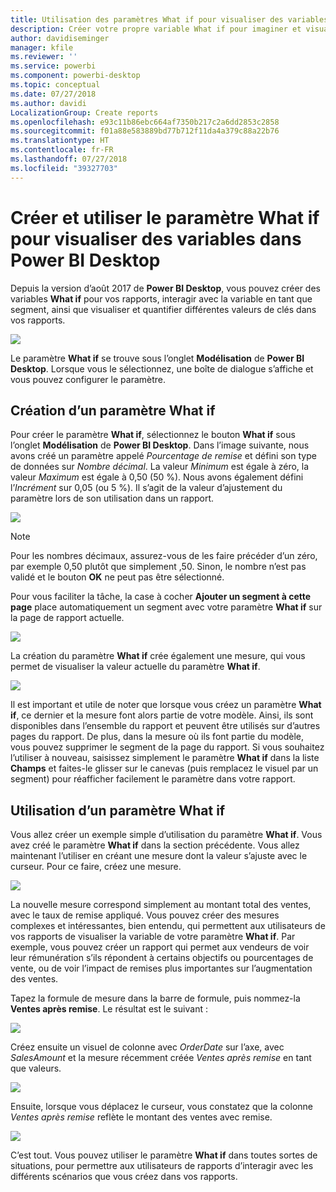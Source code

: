 ```yaml
---
title: Utilisation des paramètres What if pour visualiser des variables dans Power BI Desktop
description: Créer votre propre variable What if pour imaginer et visualiser des variables dans les rapports Power BI
author: davidiseminger
manager: kfile
ms.reviewer: ''
ms.service: powerbi
ms.component: powerbi-desktop
ms.topic: conceptual
ms.date: 07/27/2018
ms.author: davidi
LocalizationGroup: Create reports
ms.openlocfilehash: e93c11b86ebc664af7350b217c2a6dd2853c2858
ms.sourcegitcommit: f01a88e583889bd77b712f11da4a379c88a22b76
ms.translationtype: HT
ms.contentlocale: fr-FR
ms.lasthandoff: 07/27/2018
ms.locfileid: "39327703"
---
```

# <a name="create-and-use-a-what-if-parameter-to-visualize-variables-in-power-bi-desktop"></a>Créer et utiliser le paramètre What if pour visualiser des variables dans Power BI Desktop
Depuis la version d’août 2017 de **Power BI Desktop**, vous pouvez créer des variables **What if** pour vos rapports, interagir avec la variable en tant que segment, ainsi que visualiser et quantifier différentes valeurs de clés dans vos rapports.

![](media/desktop-what-if/what-if_01.png)

Le paramètre **What if** se trouve sous l’onglet **Modélisation** de **Power BI Desktop**. Lorsque vous le sélectionnez, une boîte de dialogue s’affiche et vous pouvez configurer le paramètre.

## <a name="creating-a-what-if-parameter"></a>Création d’un paramètre What if
Pour créer le paramètre **What if**, sélectionnez le bouton **What if** sous l’onglet **Modélisation** de **Power BI Desktop**. Dans l’image suivante, nous avons créé un paramètre appelé *Pourcentage de remise* et défini son type de données sur *Nombre décimal*. La valeur *Minimum* est égale à zéro, la valeur *Maximum* est égale à 0,50 (50 %). Nous avons également défini l’*Incrément* sur 0,05 (ou 5 %). Il s’agit de la valeur d’ajustement du paramètre lors de son utilisation dans un rapport.

![](media/desktop-what-if/what-if_02.png)

> [!NOTE]
> Pour les nombres décimaux, assurez-vous de les faire précéder d’un zéro, par exemple 0,50 plutôt que simplement ,50. Sinon, le nombre n’est pas validé et le bouton **OK** ne peut pas être sélectionné.
> 
> 

Pour vous faciliter la tâche, la case à cocher **Ajouter un segment à cette page** place automatiquement un segment avec votre paramètre **What if** sur la page de rapport actuelle.

![](media/desktop-what-if/what-if_03.png)

La création du paramètre **What if** crée également une mesure, qui vous permet de visualiser la valeur actuelle du paramètre **What if**.

![](media/desktop-what-if/what-if_04.png)

Il est important et utile de noter que lorsque vous créez un paramètre **What if**, ce dernier et la mesure font alors partie de votre modèle. Ainsi, ils sont disponibles dans l’ensemble du rapport et peuvent être utilisés sur d’autres pages du rapport. De plus, dans la mesure où ils font partie du modèle, vous pouvez supprimer le segment de la page du rapport. Si vous souhaitez l’utiliser à nouveau, saisissez simplement le paramètre **What if** dans la liste **Champs** et faites-le glisser sur le canevas (puis remplacez le visuel par un segment) pour réafficher facilement le paramètre dans votre rapport.

## <a name="using-a-what-if-parameter"></a>Utilisation d’un paramètre What if
Vous allez créer un exemple simple d’utilisation du paramètre **What if**. Vous avez créé le paramètre **What if** dans la section précédente. Vous allez maintenant l’utiliser en créant une mesure dont la valeur s’ajuste avec le curseur. Pour ce faire, créez une mesure.

![](media/desktop-what-if/what-if_05.png)

La nouvelle mesure correspond simplement au montant total des ventes, avec le taux de remise appliqué. Vous pouvez créer des mesures complexes et intéressantes, bien entendu, qui permettent aux utilisateurs de vos rapports de visualiser la variable de votre paramètre **What if**. Par exemple, vous pouvez créer un rapport qui permet aux vendeurs de voir leur rémunération s’ils répondent à certains objectifs ou pourcentages de vente, ou de voir l’impact de remises plus importantes sur l’augmentation des ventes.

Tapez la formule de mesure dans la barre de formule, puis nommez-la **Ventes après remise**. Le résultat est le suivant :

![](media/desktop-what-if/what-if_06.png)

Créez ensuite un visuel de colonne avec *OrderDate* sur l’axe, avec *SalesAmount* et la mesure récemment créée *Ventes après remise* en tant que valeurs.

![](media/desktop-what-if/what-if_07.png)

Ensuite, lorsque vous déplacez le curseur, vous constatez que la colonne *Ventes après remise* reflète le montant des ventes avec remise.

![](media/desktop-what-if/what-if_08.png)

C’est tout. Vous pouvez utiliser le paramètre **What if** dans toutes sortes de situations, pour permettre aux utilisateurs de rapports d’interagir avec les différents scénarios que vous créez dans vos rapports.

